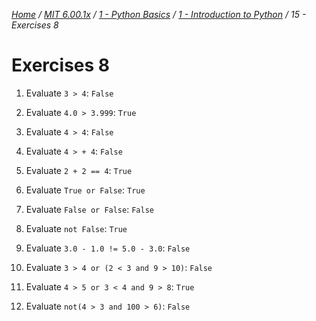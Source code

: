 _[Home](../../../) / [MIT 6.00.1x](../../) / [1 - Python Basics](../) / [1 - Introduction to Python](./) / 15 - Exercises 8_
# Exercises 8

1. Evaluate `3 > 4`:
	`False`

2. Evaluate `4.0 > 3.999`:
	`True`

3. Evaluate `4 > 4`:
	`False`

4. Evaluate `4 > + 4`:
	`False`

5. Evaluate `2 + 2 == 4`:
	`True`

6. Evaluate `True or False`:
	`True`

6. Evaluate `False or False`:
	`False`

6. Evaluate `not False`:
	`True`

6. Evaluate `3.0 - 1.0 != 5.0 - 3.0`:
	`False`

7. Evaluate `3 > 4 or (2 < 3 and 9 > 10)`:
	`False`

7. Evaluate `4 > 5 or 3 < 4 and 9 > 8`:
	`True`

9. Evaluate `not(4 > 3 and 100 > 6)`:
	`False`